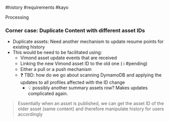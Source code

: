 #history #requirements #kayo 

Processing 

### Corner case: Duplicate Content with different asset IDs
- Duplicate assets: Need another mechanism to update resume points for existing history
- This would be need to be facilitated using:
	- Vimond asset update events that are received
	- Linking the new Vimond asset ID to the old one ( ℹ️ #pending)
	- Either a pull or a push mechanism
	- ❓ TBD: how do we go about scanning DymamoDB and applying the updates to all profiles affected with the ID change
		- 💡 possibly another summary assets row? Makes updates complicated again.

> Essentially when an asset is published, we can get the asset ID of the older asset (same content) and therefore manipulate history for users accordingly 

